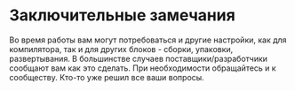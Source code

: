 # Заключительные замечания

Во время работы вам могут потребоваться и другие настройки, как для компилятора, так и для других блоков - сборки, упаковки, развертывания. В большинстве случаев поставщики/разработчики сообщают вам как это сделать. При необходимости обращайтесь и к сообществу. Кто-то уже решил все ваши вопросы.
